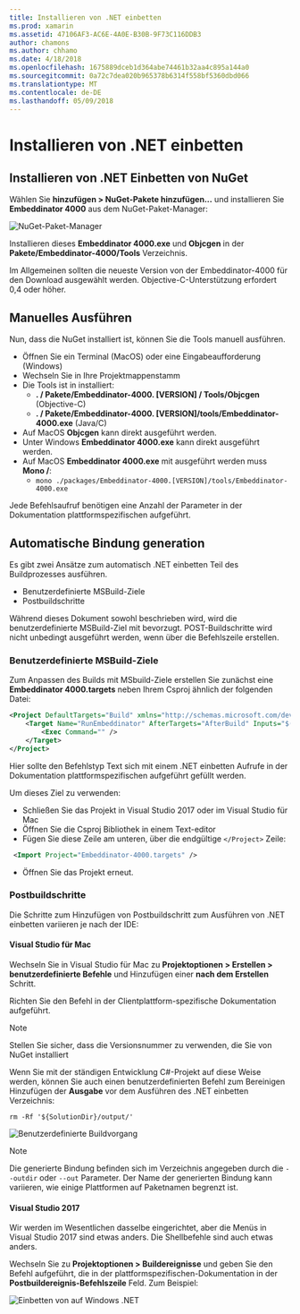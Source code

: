 ```yaml
---
title: Installieren von .NET einbetten
ms.prod: xamarin
ms.assetid: 47106AF3-AC6E-4A0E-B30B-9F73C116DDB3
author: chamons
ms.author: chhamo
ms.date: 4/18/2018
ms.openlocfilehash: 1675889dceb1d364abe74461b32aa4c895a144a0
ms.sourcegitcommit: 0a72c7dea020b965378b6314f558bf5360dbd066
ms.translationtype: MT
ms.contentlocale: de-DE
ms.lasthandoff: 05/09/2018
---
```

# <a name="installing-net-embedding"></a>Installieren von .NET einbetten

## <a name="installing-net-embedding-from-nuget"></a>Installieren von .NET Einbetten von NuGet

Wählen Sie **hinzufügen > NuGet-Pakete hinzufügen...**  und installieren Sie **Embeddinator 4000** aus dem NuGet-Paket-Manager:

![NuGet-Paket-Manager](images/visualstudionuget.png)

Installieren dieses **Embeddinator 4000.exe** und **Objcgen** in der **Pakete/Embeddinator-4000/Tools** Verzeichnis.

Im Allgemeinen sollten die neueste Version von der Embeddinator-4000 für den Download ausgewählt werden. Objective-C-Unterstützung erfordert 0,4 oder höher.

## <a name="running-manually"></a>Manuelles Ausführen

Nun, dass die NuGet installiert ist, können Sie die Tools manuell ausführen.

- Öffnen Sie ein Terminal (MacOS) oder eine Eingabeaufforderung (Windows)
- Wechseln Sie in Ihre Projektmappenstamm
- Die Tools ist in installiert:
    - **. / Pakete/Embeddinator-4000. [VERSION] / Tools/Objcgen** (Objective-C)
    - **. / Pakete/Embeddinator-4000. [VERSION]/tools/Embeddinator-4000.exe** (Java/C) 
- Auf MacOS **Objcgen** kann direkt ausgeführt werden. 
- Unter Windows **Embeddinator 4000.exe** kann direkt ausgeführt werden.
- Auf MacOS **Embeddinator 4000.exe** mit ausgeführt werden muss **Mono /**: 
    - `mono ./packages/Embeddinator-4000.[VERSION]/tools/Embeddinator-4000.exe`

Jede Befehlsaufruf benötigen eine Anzahl der Parameter in der Dokumentation plattformspezifischen aufgeführt.

## <a name="automatic-binding-generation"></a>Automatische Bindung generation

Es gibt zwei Ansätze zum automatisch .NET einbetten Teil des Buildprozesses ausführen.

- Benutzerdefinierte MSBuild-Ziele
- Postbuildschritte

Während dieses Dokument sowohl beschrieben wird, wird die benutzerdefinierte MSBuild-Ziel mit bevorzugt. POST-Buildschritte wird nicht unbedingt ausgeführt werden, wenn über die Befehlszeile erstellen.

### <a name="custom-msbuild-targets"></a>Benutzerdefinierte MSBuild-Ziele

Zum Anpassen des Builds mit MSbuild-Ziele erstellen Sie zunächst eine **Embeddinator 4000.targets** neben Ihrem Csproj ähnlich der folgenden Datei:

```xml
<Project DefaultTargets="Build" xmlns="http://schemas.microsoft.com/developer/msbuild/2003">
    <Target Name="RunEmbeddinator" AfterTargets="AfterBuild" Inputs="$(OutputPath)/$(AssemblyName).dll" Outputs="$(IntermediateOutputPath)/Embeddinator/$(AssemblyName).framework/$(AssemblyName)">
        <Exec Command="" />
    </Target>
</Project>
```

Hier sollte den Befehlstyp Text sich mit einem .NET einbetten Aufrufe in der Dokumentation plattformspezifischen aufgeführt gefüllt werden.

Um dieses Ziel zu verwenden:

- Schließen Sie das Projekt in Visual Studio 2017 oder im Visual Studio für Mac
- Öffnen Sie die Csproj Bibliothek in einem Text-editor
- Fügen Sie diese Zeile am unteren, über die endgültige `</Project>` Zeile:

```xml
 <Import Project="Embeddinator-4000.targets" />
```

- Öffnen Sie das Projekt erneut.

### <a name="post-build-steps"></a>Postbuildschritte

Die Schritte zum Hinzufügen von Postbuildschritt zum Ausführen von .NET einbetten variieren je nach der IDE:

#### <a name="visual-studio-for-mac"></a>Visual Studio für Mac

Wechseln Sie in Visual Studio für Mac zu **Projektoptionen > Erstellen > benutzerdefinierte Befehle** und Hinzufügen einer **nach dem Erstellen** Schritt.

Richten Sie den Befehl in der Clientplattform-spezifische Dokumentation aufgeführt.

> [!NOTE]
> Stellen Sie sicher, dass die Versionsnummer zu verwenden, die Sie von NuGet installiert

Wenn Sie mit der ständigen Entwicklung C#-Projekt auf diese Weise werden, können Sie auch einen benutzerdefinierten Befehl zum Bereinigen Hinzufügen der **Ausgabe** vor dem Ausführen des .NET einbetten Verzeichnis:

```shell
rm -Rf '${SolutionDir}/output/'
```

![Benutzerdefinierte Buildvorgang](images/visualstudiocustombuild.png)

> [!NOTE]
> Die generierte Bindung befinden sich im Verzeichnis angegeben durch die `--outdir` oder `--out` Parameter. Der Name der generierten Bindung kann variieren, wie einige Plattformen auf Paketnamen begrenzt ist.

#### <a name="visual-studio-2017"></a>Visual Studio 2017

Wir werden im Wesentlichen dasselbe eingerichtet, aber die Menüs in Visual Studio 2017 sind etwas anders. Die Shellbefehle sind auch etwas anders.

Wechseln Sie zu **Projektoptionen > Buildereignisse** und geben Sie den Befehl aufgeführt, die in der plattformspezifischen-Dokumentation in der **Postbuildereignis-Befehlszeile** Feld. Zum Beispiel:

![Einbetten von auf Windows .NET](images/visualstudiowindows.png)
